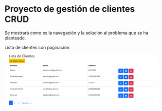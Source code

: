 
Proyecto de gestión de clientes CRUD
=======

Se mostrará como es la navegación y la solución al problema que se ha planteado.

Lista de clientes con paginación:


![Alt text](Imagenes/Index.png "imagen index")
